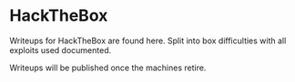 # HackTheBox

Writeups for HackTheBox are found here. Split into box difficulties with all exploits used documented.&#x20;

Writeups will be published once the machines retire.